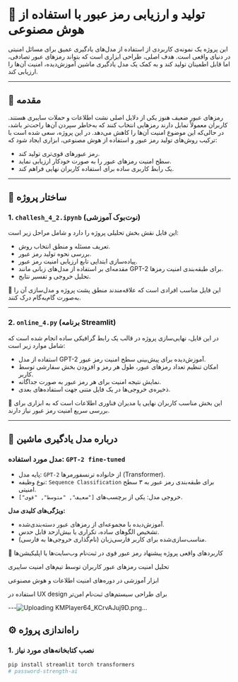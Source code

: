 # 🔐 تولید و ارزیابی رمز عبور با استفاده از هوش مصنوعی

این پروژه یک نمونه‌ی کاربردی از استفاده از مدل‌های یادگیری عمیق برای مسائل امنیتی در دنیای واقعی است. هدف اصلی، طراحی ابزاری است که بتواند رمزهای عبور تصادفی، اما قابل اطمینان تولید کند و به کمک یک مدل یادگیری ماشین آموزش‌دیده، امنیت آن‌ها را ارزیابی کند.

---

## 📌 مقدمه

رمزهای عبور ضعیف هنوز یکی از دلایل اصلی نشت اطلاعات و حملات سایبری هستند. کاربران معمولاً تمایل دارند رمزهایی انتخاب کنند که به‌خاطر سپردن آن‌ها راحت‌تر باشد، در حالی‌که این موضوع امنیت آن‌ها را کاهش می‌دهد. در این پروژه، سعی شده است با ترکیب روش‌های تولید رمز عبور و استفاده از هوش مصنوعی، ابزاری ایجاد شود که:

- رمز عبورهای قوی‌تری تولید کند.
- سطح امنیت رمزهای عبور را به صورت خودکار ارزیابی نماید.
- یک رابط کاربری ساده برای استفاده کاربران نهایی فراهم کند.

---

## 🧩 ساختار پروژه

### 1. `challesh_4_2.ipynb` (نوت‌بوک آموزشی)

این فایل نقش بخش تحلیلی پروژه را دارد و شامل مراحل زیر است:

- تعریف مسئله و منطق انتخاب روش.
- بررسی نحوه تولید رمز عبور.
- پیاده‌سازی ابتدایی تابع ارزیابی امنیت رمز عبور.
- مقدمه‌ای بر استفاده از مدل‌های زبانی مانند GPT-2 برای طبقه‌بندی امنیت رمزها.
- تحلیل خروجی و تفسیر نتایج.

📌 این فایل مناسب افرادی است که علاقه‌مندند منطق پشت پروژه و مدل‌سازی آن را به‌صورت گام‌به‌گام درک کنند.

---

### 2. `online_4.py` (برنامه Streamlit)

در این فایل، نهایی‌سازی پروژه در قالب یک رابط گرافیکی ساده انجام شده است که شامل موارد زیر است:

- استفاده از مدل GPT-2 آموزش‌دیده برای پیش‌بینی سطح امنیت رمز عبور.
- امکان تنظیم تعداد رمزهای عبور، طول هر رمز و افزودن بخش سفارشی توسط کاربر.
- نمایش نتیجه امنیت برای هر رمز عبور به صورت جداگانه.
- ذخیره‌ی خروجی‌ها در یک فایل متنی جهت استفاده‌های بعدی.

📌 این بخش مناسب کاربران نهایی یا مدیران فناوری اطلاعات است که به ابزاری برای بررسی سریع امنیت رمز عبور نیاز دارند.

---

## 🤖 درباره مدل یادگیری ماشین

### مدل مورد استفاده: `GPT-2 fine-tuned`

- پایه مدل: `GPT-2` از خانواده ترنسفورمرها (Transformer).
- نوع وظیفه: `Sequence Classification` برای طبقه‌بندی رمز عبور به ۳ سطح امنیتی.
- خروجی مدل: یکی از برچسب‌های `["ضعیف", "متوسط", "قوی"]`.

**ویژگی‌های کلیدی مدل:**
- آموزش‌دیده با مجموعه‌ای از رمزهای عبور دسته‌بندی‌شده.
- تشخیص الگوهای ساده، تکراری یا بیش‌ازحد قابل حدس.
- مناسب‌سازی‌شده برای کاربر فارسی‌زبان (نام‌گذاری خروجی‌ها به فارسی).




🎯 کاربردهای واقعی پروژه
پیشنهاد رمز عبور قوی در ثبت‌نام وب‌سایت‌ها یا اپلیکیشن‌ها

تحلیل امنیت رمزهای عبور کاربران توسط تیم‌های امنیت سایبری

ابزار آموزشی در دوره‌های امنیت اطلاعات و هوش مصنوعی

استفاده در UX design برای طراحی سیستم‌های ثبت‌نام امن‌تر


---![Uploading KMPlayer64_KCrvAJuj9D.png…]()


## ⚙️ راه‌اندازی پروژه

### 1. نصب کتابخانه‌های مورد نیاز
```bash
pip install streamlit torch transformers
# password-strength-ai
